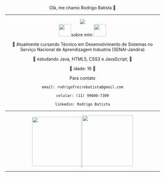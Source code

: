 <div align="center">Olá, me chamo Rodrigo Batista 👋
<hr>
<div>
  <img height="center" src="https://media.giphy.com/media/BemKqR9RDK4V2/giphy.gif"/>
</div>
  <img src="https://static.wixstatic.com/media/fe57a9_c7d5a806498f45ebbb6384e0907e3006~mv2.gif"width="40px">sobre mim <img src="https://static.wixstatic.com/media/fe57a9_c7d5a806498f45ebbb6384e0907e3006~mv2.gif"width="40px">                                                                                                                         
<div>
  
  
  💬 Atualmente cursando Técnico em Desenvolvimento de Sistemas no Serviço Nacional de Aprendizagem Industria (SENAI-Jandira)
  
  📖 estudando Java, HTML5, CSS3 e JavaScript; 📖
  
  🌟 idade: 16 🌟
  
  <div>
    Para contato
    
    email: rodrigofreirebatista@gmail.com
    
    celular: (11) 99600-7309
    
    linkedin: Rodrigo Batista
  </div>  
  
  <hr>
  <a href="https://github.com/VictorGomes06">
  <img height="160em" src="https://github-readme-stats.vercel.app/api?username=RodrigoBatis&show_icons=true&theme=Winter isComing&include_all_commits=true&count_private=true"/>
  <img height="165em" src="https://github-readme-stats.vercel.app/api/top-langs/?username=RodrigoBatis&layout=compact&langs_count=7&theme=Winter is Coming "/>
  </div>
  <hr>
 




